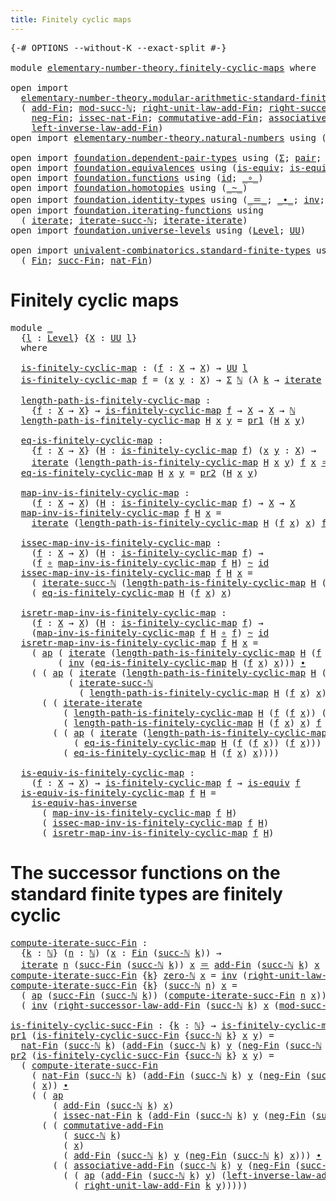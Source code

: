 ```yaml
---
title: Finitely cyclic maps
---
```


<pre class="Agda"><a id="46" class="Symbol">{-#</a> <a id="50" class="Keyword">OPTIONS</a> <a id="58" class="Pragma">--without-K</a> <a id="70" class="Pragma">--exact-split</a> <a id="84" class="Symbol">#-}</a>

<a id="89" class="Keyword">module</a> <a id="96" href="elementary-number-theory.finitely-cyclic-maps.html" class="Module">elementary-number-theory.finitely-cyclic-maps</a> <a id="142" class="Keyword">where</a>

<a id="149" class="Keyword">open</a> <a id="154" class="Keyword">import</a>
  <a id="163" href="elementary-number-theory.modular-arithmetic-standard-finite-types.html" class="Module">elementary-number-theory.modular-arithmetic-standard-finite-types</a> <a id="229" class="Keyword">using</a>
  <a id="237" class="Symbol">(</a> <a id="239" href="elementary-number-theory.modular-arithmetic-standard-finite-types.html#6415" class="Function">add-Fin</a><a id="246" class="Symbol">;</a> <a id="248" href="elementary-number-theory.modular-arithmetic-standard-finite-types.html#2844" class="Function">mod-succ-ℕ</a><a id="258" class="Symbol">;</a> <a id="260" href="elementary-number-theory.modular-arithmetic-standard-finite-types.html#11816" class="Function">right-unit-law-add-Fin</a><a id="282" class="Symbol">;</a> <a id="284" href="elementary-number-theory.modular-arithmetic-standard-finite-types.html#14507" class="Function">right-successor-law-add-Fin</a><a id="311" class="Symbol">;</a>
    <a id="317" href="elementary-number-theory.modular-arithmetic-standard-finite-types.html#8427" class="Function">neg-Fin</a><a id="324" class="Symbol">;</a> <a id="326" href="elementary-number-theory.modular-arithmetic-standard-finite-types.html#5627" class="Function">issec-nat-Fin</a><a id="339" class="Symbol">;</a> <a id="341" href="elementary-number-theory.modular-arithmetic-standard-finite-types.html#9761" class="Function">commutative-add-Fin</a><a id="360" class="Symbol">;</a> <a id="362" href="elementary-number-theory.modular-arithmetic-standard-finite-types.html#9971" class="Function">associative-add-Fin</a><a id="381" class="Symbol">;</a>
    <a id="387" href="elementary-number-theory.modular-arithmetic-standard-finite-types.html#12586" class="Function">left-inverse-law-add-Fin</a><a id="411" class="Symbol">)</a>
<a id="413" class="Keyword">open</a> <a id="418" class="Keyword">import</a> <a id="425" href="elementary-number-theory.natural-numbers.html" class="Module">elementary-number-theory.natural-numbers</a> <a id="466" class="Keyword">using</a> <a id="472" class="Symbol">(</a><a id="473" href="elementary-number-theory.natural-numbers.html#1548" class="Datatype">ℕ</a><a id="474" class="Symbol">;</a> <a id="476" href="elementary-number-theory.natural-numbers.html#1569" class="InductiveConstructor">zero-ℕ</a><a id="482" class="Symbol">;</a> <a id="484" href="elementary-number-theory.natural-numbers.html#1582" class="InductiveConstructor">succ-ℕ</a><a id="490" class="Symbol">)</a>

<a id="493" class="Keyword">open</a> <a id="498" class="Keyword">import</a> <a id="505" href="foundation.dependent-pair-types.html" class="Module">foundation.dependent-pair-types</a> <a id="537" class="Keyword">using</a> <a id="543" class="Symbol">(</a><a id="544" href="foundation-core.dependent-pair-types.html#515" class="Record">Σ</a><a id="545" class="Symbol">;</a> <a id="547" href="foundation-core.dependent-pair-types.html#588" class="InductiveConstructor">pair</a><a id="551" class="Symbol">;</a> <a id="553" href="foundation-core.dependent-pair-types.html#605" class="Field">pr1</a><a id="556" class="Symbol">;</a> <a id="558" href="foundation-core.dependent-pair-types.html#617" class="Field">pr2</a><a id="561" class="Symbol">)</a>
<a id="563" class="Keyword">open</a> <a id="568" class="Keyword">import</a> <a id="575" href="foundation.equivalences.html" class="Module">foundation.equivalences</a> <a id="599" class="Keyword">using</a> <a id="605" class="Symbol">(</a><a id="606" href="foundation-core.equivalences.html#1556" class="Function">is-equiv</a><a id="614" class="Symbol">;</a> <a id="616" href="foundation-core.equivalences.html#3013" class="Function">is-equiv-has-inverse</a><a id="636" class="Symbol">)</a>
<a id="638" class="Keyword">open</a> <a id="643" class="Keyword">import</a> <a id="650" href="foundation.functions.html" class="Module">foundation.functions</a> <a id="671" class="Keyword">using</a> <a id="677" class="Symbol">(</a><a id="678" href="foundation-core.functions.html#322" class="Function">id</a><a id="680" class="Symbol">;</a> <a id="682" href="foundation-core.functions.html#420" class="Function Operator">_∘_</a><a id="685" class="Symbol">)</a>
<a id="687" class="Keyword">open</a> <a id="692" class="Keyword">import</a> <a id="699" href="foundation.homotopies.html" class="Module">foundation.homotopies</a> <a id="721" class="Keyword">using</a> <a id="727" class="Symbol">(</a><a id="728" href="foundation-core.homotopies.html#1249" class="Function Operator">_~_</a><a id="731" class="Symbol">)</a>
<a id="733" class="Keyword">open</a> <a id="738" class="Keyword">import</a> <a id="745" href="foundation.identity-types.html" class="Module">foundation.identity-types</a> <a id="771" class="Keyword">using</a> <a id="777" class="Symbol">(</a><a id="778" href="foundation-core.identity-types.html#1865" class="Function Operator">_＝_</a><a id="781" class="Symbol">;</a> <a id="783" href="foundation-core.identity-types.html#2425" class="Function Operator">_∙_</a><a id="786" class="Symbol">;</a> <a id="788" href="foundation-core.identity-types.html#2729" class="Function">inv</a><a id="791" class="Symbol">;</a> <a id="793" href="foundation-core.identity-types.html#4003" class="Function">ap</a><a id="795" class="Symbol">)</a>
<a id="797" class="Keyword">open</a> <a id="802" class="Keyword">import</a> <a id="809" href="foundation.iterating-functions.html" class="Module">foundation.iterating-functions</a> <a id="840" class="Keyword">using</a>
  <a id="848" class="Symbol">(</a> <a id="850" href="foundation.iterating-functions.html#1798" class="Function">iterate</a><a id="857" class="Symbol">;</a> <a id="859" href="foundation.iterating-functions.html#2134" class="Function">iterate-succ-ℕ</a><a id="873" class="Symbol">;</a> <a id="875" href="foundation.iterating-functions.html#3582" class="Function">iterate-iterate</a><a id="890" class="Symbol">)</a>
<a id="892" class="Keyword">open</a> <a id="897" class="Keyword">import</a> <a id="904" href="foundation.universe-levels.html" class="Module">foundation.universe-levels</a> <a id="931" class="Keyword">using</a> <a id="937" class="Symbol">(</a><a id="938" href="Agda.Primitive.html#597" class="Postulate">Level</a><a id="943" class="Symbol">;</a> <a id="945" href="foundation-core.universe-levels.html#235" class="Primitive">UU</a><a id="947" class="Symbol">)</a>

<a id="950" class="Keyword">open</a> <a id="955" class="Keyword">import</a> <a id="962" href="univalent-combinatorics.standard-finite-types.html" class="Module">univalent-combinatorics.standard-finite-types</a> <a id="1008" class="Keyword">using</a>
  <a id="1016" class="Symbol">(</a> <a id="1018" href="univalent-combinatorics.standard-finite-types.html#2392" class="Function">Fin</a><a id="1021" class="Symbol">;</a> <a id="1023" href="univalent-combinatorics.standard-finite-types.html#7399" class="Function">succ-Fin</a><a id="1031" class="Symbol">;</a> <a id="1033" href="univalent-combinatorics.standard-finite-types.html#5338" class="Function">nat-Fin</a><a id="1040" class="Symbol">)</a>
</pre>
# Finitely cyclic maps

<pre class="Agda"><a id="1079" class="Keyword">module</a> <a id="1086" href="elementary-number-theory.finitely-cyclic-maps.html#1086" class="Module">_</a>
  <a id="1090" class="Symbol">{</a><a id="1091" href="elementary-number-theory.finitely-cyclic-maps.html#1091" class="Bound">l</a> <a id="1093" class="Symbol">:</a> <a id="1095" href="Agda.Primitive.html#597" class="Postulate">Level</a><a id="1100" class="Symbol">}</a> <a id="1102" class="Symbol">{</a><a id="1103" href="elementary-number-theory.finitely-cyclic-maps.html#1103" class="Bound">X</a> <a id="1105" class="Symbol">:</a> <a id="1107" href="foundation-core.universe-levels.html#235" class="Primitive">UU</a> <a id="1110" href="elementary-number-theory.finitely-cyclic-maps.html#1091" class="Bound">l</a><a id="1111" class="Symbol">}</a>
  <a id="1115" class="Keyword">where</a>

  <a id="1124" href="elementary-number-theory.finitely-cyclic-maps.html#1124" class="Function">is-finitely-cyclic-map</a> <a id="1147" class="Symbol">:</a> <a id="1149" class="Symbol">(</a><a id="1150" href="elementary-number-theory.finitely-cyclic-maps.html#1150" class="Bound">f</a> <a id="1152" class="Symbol">:</a> <a id="1154" href="elementary-number-theory.finitely-cyclic-maps.html#1103" class="Bound">X</a> <a id="1156" class="Symbol">→</a> <a id="1158" href="elementary-number-theory.finitely-cyclic-maps.html#1103" class="Bound">X</a><a id="1159" class="Symbol">)</a> <a id="1161" class="Symbol">→</a> <a id="1163" href="foundation-core.universe-levels.html#235" class="Primitive">UU</a> <a id="1166" href="elementary-number-theory.finitely-cyclic-maps.html#1091" class="Bound">l</a>
  <a id="1170" href="elementary-number-theory.finitely-cyclic-maps.html#1124" class="Function">is-finitely-cyclic-map</a> <a id="1193" href="elementary-number-theory.finitely-cyclic-maps.html#1193" class="Bound">f</a> <a id="1195" class="Symbol">=</a> <a id="1197" class="Symbol">(</a><a id="1198" href="elementary-number-theory.finitely-cyclic-maps.html#1198" class="Bound">x</a> <a id="1200" href="elementary-number-theory.finitely-cyclic-maps.html#1200" class="Bound">y</a> <a id="1202" class="Symbol">:</a> <a id="1204" href="elementary-number-theory.finitely-cyclic-maps.html#1103" class="Bound">X</a><a id="1205" class="Symbol">)</a> <a id="1207" class="Symbol">→</a> <a id="1209" href="foundation-core.dependent-pair-types.html#515" class="Record">Σ</a> <a id="1211" href="elementary-number-theory.natural-numbers.html#1548" class="Datatype">ℕ</a> <a id="1213" class="Symbol">(λ</a> <a id="1216" href="elementary-number-theory.finitely-cyclic-maps.html#1216" class="Bound">k</a> <a id="1218" class="Symbol">→</a> <a id="1220" href="foundation.iterating-functions.html#1798" class="Function">iterate</a> <a id="1228" href="elementary-number-theory.finitely-cyclic-maps.html#1216" class="Bound">k</a> <a id="1230" href="elementary-number-theory.finitely-cyclic-maps.html#1193" class="Bound">f</a> <a id="1232" href="elementary-number-theory.finitely-cyclic-maps.html#1198" class="Bound">x</a> <a id="1234" href="foundation-core.identity-types.html#1865" class="Function Operator">＝</a> <a id="1236" href="elementary-number-theory.finitely-cyclic-maps.html#1200" class="Bound">y</a><a id="1237" class="Symbol">)</a>

  <a id="1242" href="elementary-number-theory.finitely-cyclic-maps.html#1242" class="Function">length-path-is-finitely-cyclic-map</a> <a id="1277" class="Symbol">:</a>
    <a id="1283" class="Symbol">{</a><a id="1284" href="elementary-number-theory.finitely-cyclic-maps.html#1284" class="Bound">f</a> <a id="1286" class="Symbol">:</a> <a id="1288" href="elementary-number-theory.finitely-cyclic-maps.html#1103" class="Bound">X</a> <a id="1290" class="Symbol">→</a> <a id="1292" href="elementary-number-theory.finitely-cyclic-maps.html#1103" class="Bound">X</a><a id="1293" class="Symbol">}</a> <a id="1295" class="Symbol">→</a> <a id="1297" href="elementary-number-theory.finitely-cyclic-maps.html#1124" class="Function">is-finitely-cyclic-map</a> <a id="1320" href="elementary-number-theory.finitely-cyclic-maps.html#1284" class="Bound">f</a> <a id="1322" class="Symbol">→</a> <a id="1324" href="elementary-number-theory.finitely-cyclic-maps.html#1103" class="Bound">X</a> <a id="1326" class="Symbol">→</a> <a id="1328" href="elementary-number-theory.finitely-cyclic-maps.html#1103" class="Bound">X</a> <a id="1330" class="Symbol">→</a> <a id="1332" href="elementary-number-theory.natural-numbers.html#1548" class="Datatype">ℕ</a>
  <a id="1336" href="elementary-number-theory.finitely-cyclic-maps.html#1242" class="Function">length-path-is-finitely-cyclic-map</a> <a id="1371" href="elementary-number-theory.finitely-cyclic-maps.html#1371" class="Bound">H</a> <a id="1373" href="elementary-number-theory.finitely-cyclic-maps.html#1373" class="Bound">x</a> <a id="1375" href="elementary-number-theory.finitely-cyclic-maps.html#1375" class="Bound">y</a> <a id="1377" class="Symbol">=</a> <a id="1379" href="foundation-core.dependent-pair-types.html#605" class="Field">pr1</a> <a id="1383" class="Symbol">(</a><a id="1384" href="elementary-number-theory.finitely-cyclic-maps.html#1371" class="Bound">H</a> <a id="1386" href="elementary-number-theory.finitely-cyclic-maps.html#1373" class="Bound">x</a> <a id="1388" href="elementary-number-theory.finitely-cyclic-maps.html#1375" class="Bound">y</a><a id="1389" class="Symbol">)</a>

  <a id="1394" href="elementary-number-theory.finitely-cyclic-maps.html#1394" class="Function">eq-is-finitely-cyclic-map</a> <a id="1420" class="Symbol">:</a>
    <a id="1426" class="Symbol">{</a><a id="1427" href="elementary-number-theory.finitely-cyclic-maps.html#1427" class="Bound">f</a> <a id="1429" class="Symbol">:</a> <a id="1431" href="elementary-number-theory.finitely-cyclic-maps.html#1103" class="Bound">X</a> <a id="1433" class="Symbol">→</a> <a id="1435" href="elementary-number-theory.finitely-cyclic-maps.html#1103" class="Bound">X</a><a id="1436" class="Symbol">}</a> <a id="1438" class="Symbol">(</a><a id="1439" href="elementary-number-theory.finitely-cyclic-maps.html#1439" class="Bound">H</a> <a id="1441" class="Symbol">:</a> <a id="1443" href="elementary-number-theory.finitely-cyclic-maps.html#1124" class="Function">is-finitely-cyclic-map</a> <a id="1466" href="elementary-number-theory.finitely-cyclic-maps.html#1427" class="Bound">f</a><a id="1467" class="Symbol">)</a> <a id="1469" class="Symbol">(</a><a id="1470" href="elementary-number-theory.finitely-cyclic-maps.html#1470" class="Bound">x</a> <a id="1472" href="elementary-number-theory.finitely-cyclic-maps.html#1472" class="Bound">y</a> <a id="1474" class="Symbol">:</a> <a id="1476" href="elementary-number-theory.finitely-cyclic-maps.html#1103" class="Bound">X</a><a id="1477" class="Symbol">)</a> <a id="1479" class="Symbol">→</a>
    <a id="1485" href="foundation.iterating-functions.html#1798" class="Function">iterate</a> <a id="1493" class="Symbol">(</a><a id="1494" href="elementary-number-theory.finitely-cyclic-maps.html#1242" class="Function">length-path-is-finitely-cyclic-map</a> <a id="1529" href="elementary-number-theory.finitely-cyclic-maps.html#1439" class="Bound">H</a> <a id="1531" href="elementary-number-theory.finitely-cyclic-maps.html#1470" class="Bound">x</a> <a id="1533" href="elementary-number-theory.finitely-cyclic-maps.html#1472" class="Bound">y</a><a id="1534" class="Symbol">)</a> <a id="1536" href="elementary-number-theory.finitely-cyclic-maps.html#1427" class="Bound">f</a> <a id="1538" href="elementary-number-theory.finitely-cyclic-maps.html#1470" class="Bound">x</a> <a id="1540" href="foundation-core.identity-types.html#1865" class="Function Operator">＝</a> <a id="1542" href="elementary-number-theory.finitely-cyclic-maps.html#1472" class="Bound">y</a>
  <a id="1546" href="elementary-number-theory.finitely-cyclic-maps.html#1394" class="Function">eq-is-finitely-cyclic-map</a> <a id="1572" href="elementary-number-theory.finitely-cyclic-maps.html#1572" class="Bound">H</a> <a id="1574" href="elementary-number-theory.finitely-cyclic-maps.html#1574" class="Bound">x</a> <a id="1576" href="elementary-number-theory.finitely-cyclic-maps.html#1576" class="Bound">y</a> <a id="1578" class="Symbol">=</a> <a id="1580" href="foundation-core.dependent-pair-types.html#617" class="Field">pr2</a> <a id="1584" class="Symbol">(</a><a id="1585" href="elementary-number-theory.finitely-cyclic-maps.html#1572" class="Bound">H</a> <a id="1587" href="elementary-number-theory.finitely-cyclic-maps.html#1574" class="Bound">x</a> <a id="1589" href="elementary-number-theory.finitely-cyclic-maps.html#1576" class="Bound">y</a><a id="1590" class="Symbol">)</a>

  <a id="1595" href="elementary-number-theory.finitely-cyclic-maps.html#1595" class="Function">map-inv-is-finitely-cyclic-map</a> <a id="1626" class="Symbol">:</a>
    <a id="1632" class="Symbol">(</a><a id="1633" href="elementary-number-theory.finitely-cyclic-maps.html#1633" class="Bound">f</a> <a id="1635" class="Symbol">:</a> <a id="1637" href="elementary-number-theory.finitely-cyclic-maps.html#1103" class="Bound">X</a> <a id="1639" class="Symbol">→</a> <a id="1641" href="elementary-number-theory.finitely-cyclic-maps.html#1103" class="Bound">X</a><a id="1642" class="Symbol">)</a> <a id="1644" class="Symbol">(</a><a id="1645" href="elementary-number-theory.finitely-cyclic-maps.html#1645" class="Bound">H</a> <a id="1647" class="Symbol">:</a> <a id="1649" href="elementary-number-theory.finitely-cyclic-maps.html#1124" class="Function">is-finitely-cyclic-map</a> <a id="1672" href="elementary-number-theory.finitely-cyclic-maps.html#1633" class="Bound">f</a><a id="1673" class="Symbol">)</a> <a id="1675" class="Symbol">→</a> <a id="1677" href="elementary-number-theory.finitely-cyclic-maps.html#1103" class="Bound">X</a> <a id="1679" class="Symbol">→</a> <a id="1681" href="elementary-number-theory.finitely-cyclic-maps.html#1103" class="Bound">X</a>
  <a id="1685" href="elementary-number-theory.finitely-cyclic-maps.html#1595" class="Function">map-inv-is-finitely-cyclic-map</a> <a id="1716" href="elementary-number-theory.finitely-cyclic-maps.html#1716" class="Bound">f</a> <a id="1718" href="elementary-number-theory.finitely-cyclic-maps.html#1718" class="Bound">H</a> <a id="1720" href="elementary-number-theory.finitely-cyclic-maps.html#1720" class="Bound">x</a> <a id="1722" class="Symbol">=</a>
    <a id="1728" href="foundation.iterating-functions.html#1798" class="Function">iterate</a> <a id="1736" class="Symbol">(</a><a id="1737" href="elementary-number-theory.finitely-cyclic-maps.html#1242" class="Function">length-path-is-finitely-cyclic-map</a> <a id="1772" href="elementary-number-theory.finitely-cyclic-maps.html#1718" class="Bound">H</a> <a id="1774" class="Symbol">(</a><a id="1775" href="elementary-number-theory.finitely-cyclic-maps.html#1716" class="Bound">f</a> <a id="1777" href="elementary-number-theory.finitely-cyclic-maps.html#1720" class="Bound">x</a><a id="1778" class="Symbol">)</a> <a id="1780" href="elementary-number-theory.finitely-cyclic-maps.html#1720" class="Bound">x</a><a id="1781" class="Symbol">)</a> <a id="1783" href="elementary-number-theory.finitely-cyclic-maps.html#1716" class="Bound">f</a> <a id="1785" href="elementary-number-theory.finitely-cyclic-maps.html#1720" class="Bound">x</a>

  <a id="1790" href="elementary-number-theory.finitely-cyclic-maps.html#1790" class="Function">issec-map-inv-is-finitely-cyclic-map</a> <a id="1827" class="Symbol">:</a>
    <a id="1833" class="Symbol">(</a><a id="1834" href="elementary-number-theory.finitely-cyclic-maps.html#1834" class="Bound">f</a> <a id="1836" class="Symbol">:</a> <a id="1838" href="elementary-number-theory.finitely-cyclic-maps.html#1103" class="Bound">X</a> <a id="1840" class="Symbol">→</a> <a id="1842" href="elementary-number-theory.finitely-cyclic-maps.html#1103" class="Bound">X</a><a id="1843" class="Symbol">)</a> <a id="1845" class="Symbol">(</a><a id="1846" href="elementary-number-theory.finitely-cyclic-maps.html#1846" class="Bound">H</a> <a id="1848" class="Symbol">:</a> <a id="1850" href="elementary-number-theory.finitely-cyclic-maps.html#1124" class="Function">is-finitely-cyclic-map</a> <a id="1873" href="elementary-number-theory.finitely-cyclic-maps.html#1834" class="Bound">f</a><a id="1874" class="Symbol">)</a> <a id="1876" class="Symbol">→</a>
    <a id="1882" class="Symbol">(</a><a id="1883" href="elementary-number-theory.finitely-cyclic-maps.html#1834" class="Bound">f</a> <a id="1885" href="foundation-core.functions.html#420" class="Function Operator">∘</a> <a id="1887" href="elementary-number-theory.finitely-cyclic-maps.html#1595" class="Function">map-inv-is-finitely-cyclic-map</a> <a id="1918" href="elementary-number-theory.finitely-cyclic-maps.html#1834" class="Bound">f</a> <a id="1920" href="elementary-number-theory.finitely-cyclic-maps.html#1846" class="Bound">H</a><a id="1921" class="Symbol">)</a> <a id="1923" href="foundation-core.homotopies.html#1249" class="Function Operator">~</a> <a id="1925" href="foundation-core.functions.html#322" class="Function">id</a>
  <a id="1930" href="elementary-number-theory.finitely-cyclic-maps.html#1790" class="Function">issec-map-inv-is-finitely-cyclic-map</a> <a id="1967" href="elementary-number-theory.finitely-cyclic-maps.html#1967" class="Bound">f</a> <a id="1969" href="elementary-number-theory.finitely-cyclic-maps.html#1969" class="Bound">H</a> <a id="1971" href="elementary-number-theory.finitely-cyclic-maps.html#1971" class="Bound">x</a> <a id="1973" class="Symbol">=</a>
    <a id="1979" class="Symbol">(</a> <a id="1981" href="foundation.iterating-functions.html#2134" class="Function">iterate-succ-ℕ</a> <a id="1996" class="Symbol">(</a><a id="1997" href="elementary-number-theory.finitely-cyclic-maps.html#1242" class="Function">length-path-is-finitely-cyclic-map</a> <a id="2032" href="elementary-number-theory.finitely-cyclic-maps.html#1969" class="Bound">H</a> <a id="2034" class="Symbol">(</a><a id="2035" href="elementary-number-theory.finitely-cyclic-maps.html#1967" class="Bound">f</a> <a id="2037" href="elementary-number-theory.finitely-cyclic-maps.html#1971" class="Bound">x</a><a id="2038" class="Symbol">)</a> <a id="2040" href="elementary-number-theory.finitely-cyclic-maps.html#1971" class="Bound">x</a><a id="2041" class="Symbol">)</a> <a id="2043" href="elementary-number-theory.finitely-cyclic-maps.html#1967" class="Bound">f</a> <a id="2045" href="elementary-number-theory.finitely-cyclic-maps.html#1971" class="Bound">x</a><a id="2046" class="Symbol">)</a> <a id="2048" href="foundation-core.identity-types.html#2425" class="Function Operator">∙</a>
    <a id="2054" class="Symbol">(</a> <a id="2056" href="elementary-number-theory.finitely-cyclic-maps.html#1394" class="Function">eq-is-finitely-cyclic-map</a> <a id="2082" href="elementary-number-theory.finitely-cyclic-maps.html#1969" class="Bound">H</a> <a id="2084" class="Symbol">(</a><a id="2085" href="elementary-number-theory.finitely-cyclic-maps.html#1967" class="Bound">f</a> <a id="2087" href="elementary-number-theory.finitely-cyclic-maps.html#1971" class="Bound">x</a><a id="2088" class="Symbol">)</a> <a id="2090" href="elementary-number-theory.finitely-cyclic-maps.html#1971" class="Bound">x</a><a id="2091" class="Symbol">)</a>

  <a id="2096" href="elementary-number-theory.finitely-cyclic-maps.html#2096" class="Function">isretr-map-inv-is-finitely-cyclic-map</a> <a id="2134" class="Symbol">:</a>
    <a id="2140" class="Symbol">(</a><a id="2141" href="elementary-number-theory.finitely-cyclic-maps.html#2141" class="Bound">f</a> <a id="2143" class="Symbol">:</a> <a id="2145" href="elementary-number-theory.finitely-cyclic-maps.html#1103" class="Bound">X</a> <a id="2147" class="Symbol">→</a> <a id="2149" href="elementary-number-theory.finitely-cyclic-maps.html#1103" class="Bound">X</a><a id="2150" class="Symbol">)</a> <a id="2152" class="Symbol">(</a><a id="2153" href="elementary-number-theory.finitely-cyclic-maps.html#2153" class="Bound">H</a> <a id="2155" class="Symbol">:</a> <a id="2157" href="elementary-number-theory.finitely-cyclic-maps.html#1124" class="Function">is-finitely-cyclic-map</a> <a id="2180" href="elementary-number-theory.finitely-cyclic-maps.html#2141" class="Bound">f</a><a id="2181" class="Symbol">)</a> <a id="2183" class="Symbol">→</a>
    <a id="2189" class="Symbol">(</a><a id="2190" href="elementary-number-theory.finitely-cyclic-maps.html#1595" class="Function">map-inv-is-finitely-cyclic-map</a> <a id="2221" href="elementary-number-theory.finitely-cyclic-maps.html#2141" class="Bound">f</a> <a id="2223" href="elementary-number-theory.finitely-cyclic-maps.html#2153" class="Bound">H</a> <a id="2225" href="foundation-core.functions.html#420" class="Function Operator">∘</a> <a id="2227" href="elementary-number-theory.finitely-cyclic-maps.html#2141" class="Bound">f</a><a id="2228" class="Symbol">)</a> <a id="2230" href="foundation-core.homotopies.html#1249" class="Function Operator">~</a> <a id="2232" href="foundation-core.functions.html#322" class="Function">id</a>
  <a id="2237" href="elementary-number-theory.finitely-cyclic-maps.html#2096" class="Function">isretr-map-inv-is-finitely-cyclic-map</a> <a id="2275" href="elementary-number-theory.finitely-cyclic-maps.html#2275" class="Bound">f</a> <a id="2277" href="elementary-number-theory.finitely-cyclic-maps.html#2277" class="Bound">H</a> <a id="2279" href="elementary-number-theory.finitely-cyclic-maps.html#2279" class="Bound">x</a> <a id="2281" class="Symbol">=</a>
    <a id="2287" class="Symbol">(</a> <a id="2289" href="foundation-core.identity-types.html#4003" class="Function">ap</a> <a id="2292" class="Symbol">(</a> <a id="2294" href="foundation.iterating-functions.html#1798" class="Function">iterate</a> <a id="2302" class="Symbol">(</a><a id="2303" href="elementary-number-theory.finitely-cyclic-maps.html#1242" class="Function">length-path-is-finitely-cyclic-map</a> <a id="2338" href="elementary-number-theory.finitely-cyclic-maps.html#2277" class="Bound">H</a> <a id="2340" class="Symbol">(</a><a id="2341" href="elementary-number-theory.finitely-cyclic-maps.html#2275" class="Bound">f</a> <a id="2343" class="Symbol">(</a><a id="2344" href="elementary-number-theory.finitely-cyclic-maps.html#2275" class="Bound">f</a> <a id="2346" href="elementary-number-theory.finitely-cyclic-maps.html#2279" class="Bound">x</a><a id="2347" class="Symbol">))</a> <a id="2350" class="Symbol">(</a><a id="2351" href="elementary-number-theory.finitely-cyclic-maps.html#2275" class="Bound">f</a> <a id="2353" href="elementary-number-theory.finitely-cyclic-maps.html#2279" class="Bound">x</a><a id="2354" class="Symbol">))</a> <a id="2357" href="elementary-number-theory.finitely-cyclic-maps.html#2275" class="Bound">f</a> <a id="2359" href="foundation-core.functions.html#420" class="Function Operator">∘</a> <a id="2361" href="elementary-number-theory.finitely-cyclic-maps.html#2275" class="Bound">f</a><a id="2362" class="Symbol">)</a>
         <a id="2373" class="Symbol">(</a> <a id="2375" href="foundation-core.identity-types.html#2729" class="Function">inv</a> <a id="2379" class="Symbol">(</a><a id="2380" href="elementary-number-theory.finitely-cyclic-maps.html#1394" class="Function">eq-is-finitely-cyclic-map</a> <a id="2406" href="elementary-number-theory.finitely-cyclic-maps.html#2277" class="Bound">H</a> <a id="2408" class="Symbol">(</a><a id="2409" href="elementary-number-theory.finitely-cyclic-maps.html#2275" class="Bound">f</a> <a id="2411" href="elementary-number-theory.finitely-cyclic-maps.html#2279" class="Bound">x</a><a id="2412" class="Symbol">)</a> <a id="2414" href="elementary-number-theory.finitely-cyclic-maps.html#2279" class="Bound">x</a><a id="2415" class="Symbol">)))</a> <a id="2419" href="foundation-core.identity-types.html#2425" class="Function Operator">∙</a>
    <a id="2425" class="Symbol">(</a> <a id="2427" class="Symbol">(</a> <a id="2429" href="foundation-core.identity-types.html#4003" class="Function">ap</a> <a id="2432" class="Symbol">(</a> <a id="2434" href="foundation.iterating-functions.html#1798" class="Function">iterate</a> <a id="2442" class="Symbol">(</a><a id="2443" href="elementary-number-theory.finitely-cyclic-maps.html#1242" class="Function">length-path-is-finitely-cyclic-map</a> <a id="2478" href="elementary-number-theory.finitely-cyclic-maps.html#2277" class="Bound">H</a> <a id="2480" class="Symbol">(</a><a id="2481" href="elementary-number-theory.finitely-cyclic-maps.html#2275" class="Bound">f</a> <a id="2483" class="Symbol">(</a><a id="2484" href="elementary-number-theory.finitely-cyclic-maps.html#2275" class="Bound">f</a> <a id="2486" href="elementary-number-theory.finitely-cyclic-maps.html#2279" class="Bound">x</a><a id="2487" class="Symbol">))</a> <a id="2490" class="Symbol">(</a><a id="2491" href="elementary-number-theory.finitely-cyclic-maps.html#2275" class="Bound">f</a> <a id="2493" href="elementary-number-theory.finitely-cyclic-maps.html#2279" class="Bound">x</a><a id="2494" class="Symbol">))</a> <a id="2497" href="elementary-number-theory.finitely-cyclic-maps.html#2275" class="Bound">f</a><a id="2498" class="Symbol">)</a>
           <a id="2511" class="Symbol">(</a> <a id="2513" href="foundation.iterating-functions.html#2134" class="Function">iterate-succ-ℕ</a>
             <a id="2541" class="Symbol">(</a> <a id="2543" href="elementary-number-theory.finitely-cyclic-maps.html#1242" class="Function">length-path-is-finitely-cyclic-map</a> <a id="2578" href="elementary-number-theory.finitely-cyclic-maps.html#2277" class="Bound">H</a> <a id="2580" class="Symbol">(</a><a id="2581" href="elementary-number-theory.finitely-cyclic-maps.html#2275" class="Bound">f</a> <a id="2583" href="elementary-number-theory.finitely-cyclic-maps.html#2279" class="Bound">x</a><a id="2584" class="Symbol">)</a> <a id="2586" href="elementary-number-theory.finitely-cyclic-maps.html#2279" class="Bound">x</a><a id="2587" class="Symbol">)</a> <a id="2589" href="elementary-number-theory.finitely-cyclic-maps.html#2275" class="Bound">f</a> <a id="2591" class="Symbol">(</a><a id="2592" href="elementary-number-theory.finitely-cyclic-maps.html#2275" class="Bound">f</a> <a id="2594" href="elementary-number-theory.finitely-cyclic-maps.html#2279" class="Bound">x</a><a id="2595" class="Symbol">)))</a> <a id="2599" href="foundation-core.identity-types.html#2425" class="Function Operator">∙</a>
      <a id="2607" class="Symbol">(</a> <a id="2609" class="Symbol">(</a> <a id="2611" href="foundation.iterating-functions.html#3582" class="Function">iterate-iterate</a>
          <a id="2637" class="Symbol">(</a> <a id="2639" href="elementary-number-theory.finitely-cyclic-maps.html#1242" class="Function">length-path-is-finitely-cyclic-map</a> <a id="2674" href="elementary-number-theory.finitely-cyclic-maps.html#2277" class="Bound">H</a> <a id="2676" class="Symbol">(</a><a id="2677" href="elementary-number-theory.finitely-cyclic-maps.html#2275" class="Bound">f</a> <a id="2679" class="Symbol">(</a><a id="2680" href="elementary-number-theory.finitely-cyclic-maps.html#2275" class="Bound">f</a> <a id="2682" href="elementary-number-theory.finitely-cyclic-maps.html#2279" class="Bound">x</a><a id="2683" class="Symbol">))</a> <a id="2686" class="Symbol">(</a><a id="2687" href="elementary-number-theory.finitely-cyclic-maps.html#2275" class="Bound">f</a> <a id="2689" href="elementary-number-theory.finitely-cyclic-maps.html#2279" class="Bound">x</a><a id="2690" class="Symbol">))</a>
          <a id="2703" class="Symbol">(</a> <a id="2705" href="elementary-number-theory.finitely-cyclic-maps.html#1242" class="Function">length-path-is-finitely-cyclic-map</a> <a id="2740" href="elementary-number-theory.finitely-cyclic-maps.html#2277" class="Bound">H</a> <a id="2742" class="Symbol">(</a><a id="2743" href="elementary-number-theory.finitely-cyclic-maps.html#2275" class="Bound">f</a> <a id="2745" href="elementary-number-theory.finitely-cyclic-maps.html#2279" class="Bound">x</a><a id="2746" class="Symbol">)</a> <a id="2748" href="elementary-number-theory.finitely-cyclic-maps.html#2279" class="Bound">x</a><a id="2749" class="Symbol">)</a> <a id="2751" href="elementary-number-theory.finitely-cyclic-maps.html#2275" class="Bound">f</a> <a id="2753" class="Symbol">(</a><a id="2754" href="elementary-number-theory.finitely-cyclic-maps.html#2275" class="Bound">f</a> <a id="2756" class="Symbol">(</a><a id="2757" href="elementary-number-theory.finitely-cyclic-maps.html#2275" class="Bound">f</a> <a id="2759" href="elementary-number-theory.finitely-cyclic-maps.html#2279" class="Bound">x</a><a id="2760" class="Symbol">)))</a> <a id="2764" href="foundation-core.identity-types.html#2425" class="Function Operator">∙</a>
        <a id="2774" class="Symbol">(</a> <a id="2776" class="Symbol">(</a> <a id="2778" href="foundation-core.identity-types.html#4003" class="Function">ap</a> <a id="2781" class="Symbol">(</a> <a id="2783" href="foundation.iterating-functions.html#1798" class="Function">iterate</a> <a id="2791" class="Symbol">(</a><a id="2792" href="elementary-number-theory.finitely-cyclic-maps.html#1242" class="Function">length-path-is-finitely-cyclic-map</a> <a id="2827" href="elementary-number-theory.finitely-cyclic-maps.html#2277" class="Bound">H</a> <a id="2829" class="Symbol">(</a><a id="2830" href="elementary-number-theory.finitely-cyclic-maps.html#2275" class="Bound">f</a> <a id="2832" href="elementary-number-theory.finitely-cyclic-maps.html#2279" class="Bound">x</a><a id="2833" class="Symbol">)</a> <a id="2835" href="elementary-number-theory.finitely-cyclic-maps.html#2279" class="Bound">x</a><a id="2836" class="Symbol">)</a> <a id="2838" href="elementary-number-theory.finitely-cyclic-maps.html#2275" class="Bound">f</a><a id="2839" class="Symbol">)</a>
            <a id="2853" class="Symbol">(</a> <a id="2855" href="elementary-number-theory.finitely-cyclic-maps.html#1394" class="Function">eq-is-finitely-cyclic-map</a> <a id="2881" href="elementary-number-theory.finitely-cyclic-maps.html#2277" class="Bound">H</a> <a id="2883" class="Symbol">(</a><a id="2884" href="elementary-number-theory.finitely-cyclic-maps.html#2275" class="Bound">f</a> <a id="2886" class="Symbol">(</a><a id="2887" href="elementary-number-theory.finitely-cyclic-maps.html#2275" class="Bound">f</a> <a id="2889" href="elementary-number-theory.finitely-cyclic-maps.html#2279" class="Bound">x</a><a id="2890" class="Symbol">))</a> <a id="2893" class="Symbol">(</a><a id="2894" href="elementary-number-theory.finitely-cyclic-maps.html#2275" class="Bound">f</a> <a id="2896" href="elementary-number-theory.finitely-cyclic-maps.html#2279" class="Bound">x</a><a id="2897" class="Symbol">)))</a> <a id="2901" href="foundation-core.identity-types.html#2425" class="Function Operator">∙</a>
          <a id="2913" class="Symbol">(</a> <a id="2915" href="elementary-number-theory.finitely-cyclic-maps.html#1394" class="Function">eq-is-finitely-cyclic-map</a> <a id="2941" href="elementary-number-theory.finitely-cyclic-maps.html#2277" class="Bound">H</a> <a id="2943" class="Symbol">(</a><a id="2944" href="elementary-number-theory.finitely-cyclic-maps.html#2275" class="Bound">f</a> <a id="2946" href="elementary-number-theory.finitely-cyclic-maps.html#2279" class="Bound">x</a><a id="2947" class="Symbol">)</a> <a id="2949" href="elementary-number-theory.finitely-cyclic-maps.html#2279" class="Bound">x</a><a id="2950" class="Symbol">))))</a>

  <a id="2958" href="elementary-number-theory.finitely-cyclic-maps.html#2958" class="Function">is-equiv-is-finitely-cyclic-map</a> <a id="2990" class="Symbol">:</a>
    <a id="2996" class="Symbol">(</a><a id="2997" href="elementary-number-theory.finitely-cyclic-maps.html#2997" class="Bound">f</a> <a id="2999" class="Symbol">:</a> <a id="3001" href="elementary-number-theory.finitely-cyclic-maps.html#1103" class="Bound">X</a> <a id="3003" class="Symbol">→</a> <a id="3005" href="elementary-number-theory.finitely-cyclic-maps.html#1103" class="Bound">X</a><a id="3006" class="Symbol">)</a> <a id="3008" class="Symbol">→</a> <a id="3010" href="elementary-number-theory.finitely-cyclic-maps.html#1124" class="Function">is-finitely-cyclic-map</a> <a id="3033" href="elementary-number-theory.finitely-cyclic-maps.html#2997" class="Bound">f</a> <a id="3035" class="Symbol">→</a> <a id="3037" href="foundation-core.equivalences.html#1556" class="Function">is-equiv</a> <a id="3046" href="elementary-number-theory.finitely-cyclic-maps.html#2997" class="Bound">f</a>
  <a id="3050" href="elementary-number-theory.finitely-cyclic-maps.html#2958" class="Function">is-equiv-is-finitely-cyclic-map</a> <a id="3082" href="elementary-number-theory.finitely-cyclic-maps.html#3082" class="Bound">f</a> <a id="3084" href="elementary-number-theory.finitely-cyclic-maps.html#3084" class="Bound">H</a> <a id="3086" class="Symbol">=</a>
    <a id="3092" href="foundation-core.equivalences.html#3013" class="Function">is-equiv-has-inverse</a>
      <a id="3119" class="Symbol">(</a> <a id="3121" href="elementary-number-theory.finitely-cyclic-maps.html#1595" class="Function">map-inv-is-finitely-cyclic-map</a> <a id="3152" href="elementary-number-theory.finitely-cyclic-maps.html#3082" class="Bound">f</a> <a id="3154" href="elementary-number-theory.finitely-cyclic-maps.html#3084" class="Bound">H</a><a id="3155" class="Symbol">)</a>
      <a id="3163" class="Symbol">(</a> <a id="3165" href="elementary-number-theory.finitely-cyclic-maps.html#1790" class="Function">issec-map-inv-is-finitely-cyclic-map</a> <a id="3202" href="elementary-number-theory.finitely-cyclic-maps.html#3082" class="Bound">f</a> <a id="3204" href="elementary-number-theory.finitely-cyclic-maps.html#3084" class="Bound">H</a><a id="3205" class="Symbol">)</a>
      <a id="3213" class="Symbol">(</a> <a id="3215" href="elementary-number-theory.finitely-cyclic-maps.html#2096" class="Function">isretr-map-inv-is-finitely-cyclic-map</a> <a id="3253" href="elementary-number-theory.finitely-cyclic-maps.html#3082" class="Bound">f</a> <a id="3255" href="elementary-number-theory.finitely-cyclic-maps.html#3084" class="Bound">H</a><a id="3256" class="Symbol">)</a>
</pre>
# The successor functions on the standard finite types are finitely cyclic

<pre class="Agda"><a id="compute-iterate-succ-Fin"></a><a id="3347" href="elementary-number-theory.finitely-cyclic-maps.html#3347" class="Function">compute-iterate-succ-Fin</a> <a id="3372" class="Symbol">:</a>
  <a id="3376" class="Symbol">{</a><a id="3377" href="elementary-number-theory.finitely-cyclic-maps.html#3377" class="Bound">k</a> <a id="3379" class="Symbol">:</a> <a id="3381" href="elementary-number-theory.natural-numbers.html#1548" class="Datatype">ℕ</a><a id="3382" class="Symbol">}</a> <a id="3384" class="Symbol">(</a><a id="3385" href="elementary-number-theory.finitely-cyclic-maps.html#3385" class="Bound">n</a> <a id="3387" class="Symbol">:</a> <a id="3389" href="elementary-number-theory.natural-numbers.html#1548" class="Datatype">ℕ</a><a id="3390" class="Symbol">)</a> <a id="3392" class="Symbol">(</a><a id="3393" href="elementary-number-theory.finitely-cyclic-maps.html#3393" class="Bound">x</a> <a id="3395" class="Symbol">:</a> <a id="3397" href="univalent-combinatorics.standard-finite-types.html#2392" class="Function">Fin</a> <a id="3401" class="Symbol">(</a><a id="3402" href="elementary-number-theory.natural-numbers.html#1582" class="InductiveConstructor">succ-ℕ</a> <a id="3409" href="elementary-number-theory.finitely-cyclic-maps.html#3377" class="Bound">k</a><a id="3410" class="Symbol">))</a> <a id="3413" class="Symbol">→</a>
  <a id="3417" href="foundation.iterating-functions.html#1798" class="Function">iterate</a> <a id="3425" href="elementary-number-theory.finitely-cyclic-maps.html#3385" class="Bound">n</a> <a id="3427" class="Symbol">(</a><a id="3428" href="univalent-combinatorics.standard-finite-types.html#7399" class="Function">succ-Fin</a> <a id="3437" class="Symbol">(</a><a id="3438" href="elementary-number-theory.natural-numbers.html#1582" class="InductiveConstructor">succ-ℕ</a> <a id="3445" href="elementary-number-theory.finitely-cyclic-maps.html#3377" class="Bound">k</a><a id="3446" class="Symbol">))</a> <a id="3449" href="elementary-number-theory.finitely-cyclic-maps.html#3393" class="Bound">x</a> <a id="3451" href="foundation-core.identity-types.html#1865" class="Function Operator">＝</a> <a id="3453" href="elementary-number-theory.modular-arithmetic-standard-finite-types.html#6415" class="Function">add-Fin</a> <a id="3461" class="Symbol">(</a><a id="3462" href="elementary-number-theory.natural-numbers.html#1582" class="InductiveConstructor">succ-ℕ</a> <a id="3469" href="elementary-number-theory.finitely-cyclic-maps.html#3377" class="Bound">k</a><a id="3470" class="Symbol">)</a> <a id="3472" href="elementary-number-theory.finitely-cyclic-maps.html#3393" class="Bound">x</a> <a id="3474" class="Symbol">(</a><a id="3475" href="elementary-number-theory.modular-arithmetic-standard-finite-types.html#2844" class="Function">mod-succ-ℕ</a> <a id="3486" href="elementary-number-theory.finitely-cyclic-maps.html#3377" class="Bound">k</a> <a id="3488" href="elementary-number-theory.finitely-cyclic-maps.html#3385" class="Bound">n</a><a id="3489" class="Symbol">)</a>
<a id="3491" href="elementary-number-theory.finitely-cyclic-maps.html#3347" class="Function">compute-iterate-succ-Fin</a> <a id="3516" class="Symbol">{</a><a id="3517" href="elementary-number-theory.finitely-cyclic-maps.html#3517" class="Bound">k</a><a id="3518" class="Symbol">}</a> <a id="3520" href="elementary-number-theory.natural-numbers.html#1569" class="InductiveConstructor">zero-ℕ</a> <a id="3527" href="elementary-number-theory.finitely-cyclic-maps.html#3527" class="Bound">x</a> <a id="3529" class="Symbol">=</a> <a id="3531" href="foundation-core.identity-types.html#2729" class="Function">inv</a> <a id="3535" class="Symbol">(</a><a id="3536" href="elementary-number-theory.modular-arithmetic-standard-finite-types.html#11816" class="Function">right-unit-law-add-Fin</a> <a id="3559" href="elementary-number-theory.finitely-cyclic-maps.html#3517" class="Bound">k</a> <a id="3561" href="elementary-number-theory.finitely-cyclic-maps.html#3527" class="Bound">x</a><a id="3562" class="Symbol">)</a>
<a id="3564" href="elementary-number-theory.finitely-cyclic-maps.html#3347" class="Function">compute-iterate-succ-Fin</a> <a id="3589" class="Symbol">{</a><a id="3590" href="elementary-number-theory.finitely-cyclic-maps.html#3590" class="Bound">k</a><a id="3591" class="Symbol">}</a> <a id="3593" class="Symbol">(</a><a id="3594" href="elementary-number-theory.natural-numbers.html#1582" class="InductiveConstructor">succ-ℕ</a> <a id="3601" href="elementary-number-theory.finitely-cyclic-maps.html#3601" class="Bound">n</a><a id="3602" class="Symbol">)</a> <a id="3604" href="elementary-number-theory.finitely-cyclic-maps.html#3604" class="Bound">x</a> <a id="3606" class="Symbol">=</a>
  <a id="3610" class="Symbol">(</a> <a id="3612" href="foundation-core.identity-types.html#4003" class="Function">ap</a> <a id="3615" class="Symbol">(</a><a id="3616" href="univalent-combinatorics.standard-finite-types.html#7399" class="Function">succ-Fin</a> <a id="3625" class="Symbol">(</a><a id="3626" href="elementary-number-theory.natural-numbers.html#1582" class="InductiveConstructor">succ-ℕ</a> <a id="3633" href="elementary-number-theory.finitely-cyclic-maps.html#3590" class="Bound">k</a><a id="3634" class="Symbol">))</a> <a id="3637" class="Symbol">(</a><a id="3638" href="elementary-number-theory.finitely-cyclic-maps.html#3347" class="Function">compute-iterate-succ-Fin</a> <a id="3663" href="elementary-number-theory.finitely-cyclic-maps.html#3601" class="Bound">n</a> <a id="3665" href="elementary-number-theory.finitely-cyclic-maps.html#3604" class="Bound">x</a><a id="3666" class="Symbol">))</a> <a id="3669" href="foundation-core.identity-types.html#2425" class="Function Operator">∙</a>
  <a id="3673" class="Symbol">(</a> <a id="3675" href="foundation-core.identity-types.html#2729" class="Function">inv</a> <a id="3679" class="Symbol">(</a><a id="3680" href="elementary-number-theory.modular-arithmetic-standard-finite-types.html#14507" class="Function">right-successor-law-add-Fin</a> <a id="3708" class="Symbol">(</a><a id="3709" href="elementary-number-theory.natural-numbers.html#1582" class="InductiveConstructor">succ-ℕ</a> <a id="3716" href="elementary-number-theory.finitely-cyclic-maps.html#3590" class="Bound">k</a><a id="3717" class="Symbol">)</a> <a id="3719" href="elementary-number-theory.finitely-cyclic-maps.html#3604" class="Bound">x</a> <a id="3721" class="Symbol">(</a><a id="3722" href="elementary-number-theory.modular-arithmetic-standard-finite-types.html#2844" class="Function">mod-succ-ℕ</a> <a id="3733" href="elementary-number-theory.finitely-cyclic-maps.html#3590" class="Bound">k</a> <a id="3735" href="elementary-number-theory.finitely-cyclic-maps.html#3601" class="Bound">n</a><a id="3736" class="Symbol">)))</a>

<a id="is-finitely-cyclic-succ-Fin"></a><a id="3741" href="elementary-number-theory.finitely-cyclic-maps.html#3741" class="Function">is-finitely-cyclic-succ-Fin</a> <a id="3769" class="Symbol">:</a> <a id="3771" class="Symbol">{</a><a id="3772" href="elementary-number-theory.finitely-cyclic-maps.html#3772" class="Bound">k</a> <a id="3774" class="Symbol">:</a> <a id="3776" href="elementary-number-theory.natural-numbers.html#1548" class="Datatype">ℕ</a><a id="3777" class="Symbol">}</a> <a id="3779" class="Symbol">→</a> <a id="3781" href="elementary-number-theory.finitely-cyclic-maps.html#1124" class="Function">is-finitely-cyclic-map</a> <a id="3804" class="Symbol">(</a><a id="3805" href="univalent-combinatorics.standard-finite-types.html#7399" class="Function">succ-Fin</a> <a id="3814" href="elementary-number-theory.finitely-cyclic-maps.html#3772" class="Bound">k</a><a id="3815" class="Symbol">)</a>
<a id="3817" href="foundation-core.dependent-pair-types.html#605" class="Field">pr1</a> <a id="3821" class="Symbol">(</a><a id="3822" href="elementary-number-theory.finitely-cyclic-maps.html#3741" class="Function">is-finitely-cyclic-succ-Fin</a> <a id="3850" class="Symbol">{</a><a id="3851" href="elementary-number-theory.natural-numbers.html#1582" class="InductiveConstructor">succ-ℕ</a> <a id="3858" href="elementary-number-theory.finitely-cyclic-maps.html#3858" class="Bound">k</a><a id="3859" class="Symbol">}</a> <a id="3861" href="elementary-number-theory.finitely-cyclic-maps.html#3861" class="Bound">x</a> <a id="3863" href="elementary-number-theory.finitely-cyclic-maps.html#3863" class="Bound">y</a><a id="3864" class="Symbol">)</a> <a id="3866" class="Symbol">=</a>
  <a id="3870" href="univalent-combinatorics.standard-finite-types.html#5338" class="Function">nat-Fin</a> <a id="3878" class="Symbol">(</a><a id="3879" href="elementary-number-theory.natural-numbers.html#1582" class="InductiveConstructor">succ-ℕ</a> <a id="3886" href="elementary-number-theory.finitely-cyclic-maps.html#3858" class="Bound">k</a><a id="3887" class="Symbol">)</a> <a id="3889" class="Symbol">(</a><a id="3890" href="elementary-number-theory.modular-arithmetic-standard-finite-types.html#6415" class="Function">add-Fin</a> <a id="3898" class="Symbol">(</a><a id="3899" href="elementary-number-theory.natural-numbers.html#1582" class="InductiveConstructor">succ-ℕ</a> <a id="3906" href="elementary-number-theory.finitely-cyclic-maps.html#3858" class="Bound">k</a><a id="3907" class="Symbol">)</a> <a id="3909" href="elementary-number-theory.finitely-cyclic-maps.html#3863" class="Bound">y</a> <a id="3911" class="Symbol">(</a><a id="3912" href="elementary-number-theory.modular-arithmetic-standard-finite-types.html#8427" class="Function">neg-Fin</a> <a id="3920" class="Symbol">(</a><a id="3921" href="elementary-number-theory.natural-numbers.html#1582" class="InductiveConstructor">succ-ℕ</a> <a id="3928" href="elementary-number-theory.finitely-cyclic-maps.html#3858" class="Bound">k</a><a id="3929" class="Symbol">)</a> <a id="3931" href="elementary-number-theory.finitely-cyclic-maps.html#3861" class="Bound">x</a><a id="3932" class="Symbol">))</a>
<a id="3935" href="foundation-core.dependent-pair-types.html#617" class="Field">pr2</a> <a id="3939" class="Symbol">(</a><a id="3940" href="elementary-number-theory.finitely-cyclic-maps.html#3741" class="Function">is-finitely-cyclic-succ-Fin</a> <a id="3968" class="Symbol">{</a><a id="3969" href="elementary-number-theory.natural-numbers.html#1582" class="InductiveConstructor">succ-ℕ</a> <a id="3976" href="elementary-number-theory.finitely-cyclic-maps.html#3976" class="Bound">k</a><a id="3977" class="Symbol">}</a> <a id="3979" href="elementary-number-theory.finitely-cyclic-maps.html#3979" class="Bound">x</a> <a id="3981" href="elementary-number-theory.finitely-cyclic-maps.html#3981" class="Bound">y</a><a id="3982" class="Symbol">)</a> <a id="3984" class="Symbol">=</a>
  <a id="3988" class="Symbol">(</a> <a id="3990" href="elementary-number-theory.finitely-cyclic-maps.html#3347" class="Function">compute-iterate-succ-Fin</a>
    <a id="4019" class="Symbol">(</a> <a id="4021" href="univalent-combinatorics.standard-finite-types.html#5338" class="Function">nat-Fin</a> <a id="4029" class="Symbol">(</a><a id="4030" href="elementary-number-theory.natural-numbers.html#1582" class="InductiveConstructor">succ-ℕ</a> <a id="4037" href="elementary-number-theory.finitely-cyclic-maps.html#3976" class="Bound">k</a><a id="4038" class="Symbol">)</a> <a id="4040" class="Symbol">(</a><a id="4041" href="elementary-number-theory.modular-arithmetic-standard-finite-types.html#6415" class="Function">add-Fin</a> <a id="4049" class="Symbol">(</a><a id="4050" href="elementary-number-theory.natural-numbers.html#1582" class="InductiveConstructor">succ-ℕ</a> <a id="4057" href="elementary-number-theory.finitely-cyclic-maps.html#3976" class="Bound">k</a><a id="4058" class="Symbol">)</a> <a id="4060" href="elementary-number-theory.finitely-cyclic-maps.html#3981" class="Bound">y</a> <a id="4062" class="Symbol">(</a><a id="4063" href="elementary-number-theory.modular-arithmetic-standard-finite-types.html#8427" class="Function">neg-Fin</a> <a id="4071" class="Symbol">(</a><a id="4072" href="elementary-number-theory.natural-numbers.html#1582" class="InductiveConstructor">succ-ℕ</a> <a id="4079" href="elementary-number-theory.finitely-cyclic-maps.html#3976" class="Bound">k</a><a id="4080" class="Symbol">)</a> <a id="4082" href="elementary-number-theory.finitely-cyclic-maps.html#3979" class="Bound">x</a><a id="4083" class="Symbol">)))</a>
    <a id="4091" class="Symbol">(</a> <a id="4093" href="elementary-number-theory.finitely-cyclic-maps.html#3979" class="Bound">x</a><a id="4094" class="Symbol">))</a> <a id="4097" href="foundation-core.identity-types.html#2425" class="Function Operator">∙</a>
    <a id="4103" class="Symbol">(</a> <a id="4105" class="Symbol">(</a> <a id="4107" href="foundation-core.identity-types.html#4003" class="Function">ap</a>
        <a id="4118" class="Symbol">(</a> <a id="4120" href="elementary-number-theory.modular-arithmetic-standard-finite-types.html#6415" class="Function">add-Fin</a> <a id="4128" class="Symbol">(</a><a id="4129" href="elementary-number-theory.natural-numbers.html#1582" class="InductiveConstructor">succ-ℕ</a> <a id="4136" href="elementary-number-theory.finitely-cyclic-maps.html#3976" class="Bound">k</a><a id="4137" class="Symbol">)</a> <a id="4139" href="elementary-number-theory.finitely-cyclic-maps.html#3979" class="Bound">x</a><a id="4140" class="Symbol">)</a>
        <a id="4150" class="Symbol">(</a> <a id="4152" href="elementary-number-theory.modular-arithmetic-standard-finite-types.html#5627" class="Function">issec-nat-Fin</a> <a id="4166" href="elementary-number-theory.finitely-cyclic-maps.html#3976" class="Bound">k</a> <a id="4168" class="Symbol">(</a><a id="4169" href="elementary-number-theory.modular-arithmetic-standard-finite-types.html#6415" class="Function">add-Fin</a> <a id="4177" class="Symbol">(</a><a id="4178" href="elementary-number-theory.natural-numbers.html#1582" class="InductiveConstructor">succ-ℕ</a> <a id="4185" href="elementary-number-theory.finitely-cyclic-maps.html#3976" class="Bound">k</a><a id="4186" class="Symbol">)</a> <a id="4188" href="elementary-number-theory.finitely-cyclic-maps.html#3981" class="Bound">y</a> <a id="4190" class="Symbol">(</a><a id="4191" href="elementary-number-theory.modular-arithmetic-standard-finite-types.html#8427" class="Function">neg-Fin</a> <a id="4199" class="Symbol">(</a><a id="4200" href="elementary-number-theory.natural-numbers.html#1582" class="InductiveConstructor">succ-ℕ</a> <a id="4207" href="elementary-number-theory.finitely-cyclic-maps.html#3976" class="Bound">k</a><a id="4208" class="Symbol">)</a> <a id="4210" href="elementary-number-theory.finitely-cyclic-maps.html#3979" class="Bound">x</a><a id="4211" class="Symbol">))))</a> <a id="4216" href="foundation-core.identity-types.html#2425" class="Function Operator">∙</a>
      <a id="4224" class="Symbol">(</a> <a id="4226" class="Symbol">(</a> <a id="4228" href="elementary-number-theory.modular-arithmetic-standard-finite-types.html#9761" class="Function">commutative-add-Fin</a>
          <a id="4258" class="Symbol">(</a> <a id="4260" href="elementary-number-theory.natural-numbers.html#1582" class="InductiveConstructor">succ-ℕ</a> <a id="4267" href="elementary-number-theory.finitely-cyclic-maps.html#3976" class="Bound">k</a><a id="4268" class="Symbol">)</a>
          <a id="4280" class="Symbol">(</a> <a id="4282" href="elementary-number-theory.finitely-cyclic-maps.html#3979" class="Bound">x</a><a id="4283" class="Symbol">)</a>
          <a id="4295" class="Symbol">(</a> <a id="4297" href="elementary-number-theory.modular-arithmetic-standard-finite-types.html#6415" class="Function">add-Fin</a> <a id="4305" class="Symbol">(</a><a id="4306" href="elementary-number-theory.natural-numbers.html#1582" class="InductiveConstructor">succ-ℕ</a> <a id="4313" href="elementary-number-theory.finitely-cyclic-maps.html#3976" class="Bound">k</a><a id="4314" class="Symbol">)</a> <a id="4316" href="elementary-number-theory.finitely-cyclic-maps.html#3981" class="Bound">y</a> <a id="4318" class="Symbol">(</a><a id="4319" href="elementary-number-theory.modular-arithmetic-standard-finite-types.html#8427" class="Function">neg-Fin</a> <a id="4327" class="Symbol">(</a><a id="4328" href="elementary-number-theory.natural-numbers.html#1582" class="InductiveConstructor">succ-ℕ</a> <a id="4335" href="elementary-number-theory.finitely-cyclic-maps.html#3976" class="Bound">k</a><a id="4336" class="Symbol">)</a> <a id="4338" href="elementary-number-theory.finitely-cyclic-maps.html#3979" class="Bound">x</a><a id="4339" class="Symbol">)))</a> <a id="4343" href="foundation-core.identity-types.html#2425" class="Function Operator">∙</a>
        <a id="4353" class="Symbol">(</a> <a id="4355" class="Symbol">(</a> <a id="4357" href="elementary-number-theory.modular-arithmetic-standard-finite-types.html#9971" class="Function">associative-add-Fin</a> <a id="4377" class="Symbol">(</a><a id="4378" href="elementary-number-theory.natural-numbers.html#1582" class="InductiveConstructor">succ-ℕ</a> <a id="4385" href="elementary-number-theory.finitely-cyclic-maps.html#3976" class="Bound">k</a><a id="4386" class="Symbol">)</a> <a id="4388" href="elementary-number-theory.finitely-cyclic-maps.html#3981" class="Bound">y</a> <a id="4390" class="Symbol">(</a><a id="4391" href="elementary-number-theory.modular-arithmetic-standard-finite-types.html#8427" class="Function">neg-Fin</a> <a id="4399" class="Symbol">(</a><a id="4400" href="elementary-number-theory.natural-numbers.html#1582" class="InductiveConstructor">succ-ℕ</a> <a id="4407" href="elementary-number-theory.finitely-cyclic-maps.html#3976" class="Bound">k</a><a id="4408" class="Symbol">)</a> <a id="4410" href="elementary-number-theory.finitely-cyclic-maps.html#3979" class="Bound">x</a><a id="4411" class="Symbol">)</a> <a id="4413" href="elementary-number-theory.finitely-cyclic-maps.html#3979" class="Bound">x</a><a id="4414" class="Symbol">)</a> <a id="4416" href="foundation-core.identity-types.html#2425" class="Function Operator">∙</a>
          <a id="4428" class="Symbol">(</a> <a id="4430" class="Symbol">(</a> <a id="4432" href="foundation-core.identity-types.html#4003" class="Function">ap</a> <a id="4435" class="Symbol">(</a><a id="4436" href="elementary-number-theory.modular-arithmetic-standard-finite-types.html#6415" class="Function">add-Fin</a> <a id="4444" class="Symbol">(</a><a id="4445" href="elementary-number-theory.natural-numbers.html#1582" class="InductiveConstructor">succ-ℕ</a> <a id="4452" href="elementary-number-theory.finitely-cyclic-maps.html#3976" class="Bound">k</a><a id="4453" class="Symbol">)</a> <a id="4455" href="elementary-number-theory.finitely-cyclic-maps.html#3981" class="Bound">y</a><a id="4456" class="Symbol">)</a> <a id="4458" class="Symbol">(</a><a id="4459" href="elementary-number-theory.modular-arithmetic-standard-finite-types.html#12586" class="Function">left-inverse-law-add-Fin</a> <a id="4484" href="elementary-number-theory.finitely-cyclic-maps.html#3976" class="Bound">k</a> <a id="4486" href="elementary-number-theory.finitely-cyclic-maps.html#3979" class="Bound">x</a><a id="4487" class="Symbol">))</a> <a id="4490" href="foundation-core.identity-types.html#2425" class="Function Operator">∙</a>
            <a id="4504" class="Symbol">(</a> <a id="4506" href="elementary-number-theory.modular-arithmetic-standard-finite-types.html#11816" class="Function">right-unit-law-add-Fin</a> <a id="4529" href="elementary-number-theory.finitely-cyclic-maps.html#3976" class="Bound">k</a> <a id="4531" href="elementary-number-theory.finitely-cyclic-maps.html#3981" class="Bound">y</a><a id="4532" class="Symbol">)))))</a>
</pre>
